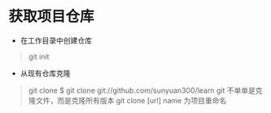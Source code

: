 # 获取项目仓库

* 在工作目录中创建仓库

> git init

* 从现有仓库克隆

> git clone
    $ git clone git://github.com/sunyuan300/learn git
> 不单单是克隆文件，而是克隆所有版本
> git clone [url] name
> 为项目重命名
